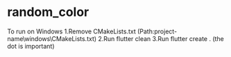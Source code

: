 # random_color
To run on Windows
1.Remove CMakeLists.txt (Path:project-name\windows\CMakeLists.txt)
2.Run flutter clean
3.Run flutter create .
(the dot is important)
